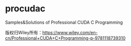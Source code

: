 # procudac
Samples&amp;Solutions of Professional CUDA C Programming

版权归Wiley所有：https://www.wiley.com/en-cn/Professional+CUDA+C+Programming-p-9781118739310
